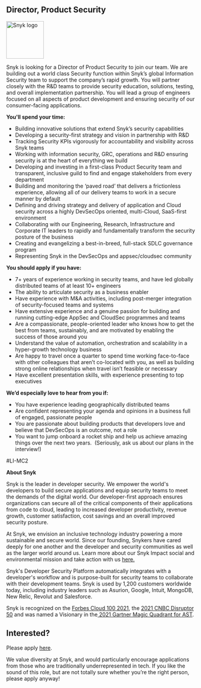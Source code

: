 Director, Product Security
---

<img src="https://res.cloudinary.com/snyk/image/upload/v1537345894/press-kit/brand/logo-black.png" width="100" alt="Snyk logo" />

<p><span style="font-weight: 400;">Snyk is looking for a Director of Product Security to join our team. We are building out a world class Security function within Snyk’s global Information Security team to support the company’s rapid growth. You will partner closely with the R&amp;D teams to provide security education, solutions, testing, and overall implementation partnership. You will lead a group of engineers focused on all aspects of product development and ensuring security of our consumer-facing applications.&nbsp;</span></p>
<p><strong>You'll spend your time:&nbsp;</strong></p>
<ul>
<li style="font-weight: 400;"><span style="font-weight: 400;">Building innovative solutions that extend Snyk’s security capabilities</span></li>
<li style="font-weight: 400;"><span style="font-weight: 400;">Developing a security-first strategy and vision in partnership with R&amp;D</span></li>
<li style="font-weight: 400;"><span style="font-weight: 400;">Tracking Security KPIs vigorously for accountability and visibility across Snyk teams</span></li>
<li style="font-weight: 400;"><span style="font-weight: 400;">Working with information security, GRC, operations and R&amp;D ensuring security is at the heart of everything we build&nbsp;</span></li>
<li style="font-weight: 400;"><span style="font-weight: 400;">Developing and investing in a first-class Product Security team and transparent, inclusive guild to find and engage stakeholders from every department</span></li>
<li style="font-weight: 400;"><span style="font-weight: 400;">Building and monitoring the ‘paved road’ that delivers a frictionless experience, allowing all of our delivery teams to work in a secure manner by default</span></li>
<li style="font-weight: 400;"><span style="font-weight: 400;">Defining and driving strategy and delivery of application and Cloud security across a highly DevSecOps oriented, multi-Cloud, SaaS-first environment</span></li>
<li style="font-weight: 400;"><span style="font-weight: 400;">Collaborating with our Engineering, Research, Infrastructure and Corporate IT leaders to rapidly and fundamentally transform the security posture of the business</span></li>
<li style="font-weight: 400;"><span style="font-weight: 400;">Creating and evangelizing a best-in-breed, full-stack SDLC governance program</span></li>
<li style="font-weight: 400;"><span style="font-weight: 400;">Representing Snyk in the DevSecOps and appsec/cloudsec community&nbsp;</span></li>
</ul>
<p><strong>You should apply if you have:</strong></p>
<ul>
<li style="font-weight: 400;"><span style="font-weight: 400;">7+ years of experience working in security teams, and have led globally distributed teams of at least 10+ engineers&nbsp;</span></li>
<li style="font-weight: 400;"><span style="font-weight: 400;">The ability to articulate security as a business enabler</span></li>
<li style="font-weight: 400;"><span style="font-weight: 400;">Have experience with M&amp;A activities, including post-merger integration of security-focused teams and systems</span></li>
<li style="font-weight: 400;"><span style="font-weight: 400;">Have extensive experience and a genuine passion for building and running cutting-edge AppSec and CloudSec programmes and teams</span></li>
<li style="font-weight: 400;"><span style="font-weight: 400;">Are a compassionate, people-oriented leader who knows how to get the best from teams, sustainably, and are motivated by enabling the success of those around you</span></li>
<li style="font-weight: 400;"><span style="font-weight: 400;">Understand the value of automation, orchestration and scalability in a hyper-growth technology business</span></li>
<li style="font-weight: 400;"><span style="font-weight: 400;">Are happy to travel once a quarter to spend time working face-to-face with other colleagues that aren’t co-located with you, as well as building strong online relationships when travel isn’t feasible or necessary</span></li>
<li style="font-weight: 400;"><span style="font-weight: 400;">Have excellent presentation skills, with experience presenting to top executives</span></li>
</ul>
<p><strong>We’d especially love to hear from you if:</strong></p>
<ul>
<li style="font-weight: 400;"><span style="font-weight: 400;">You have experience leading geographically distributed teams</span></li>
<li style="font-weight: 400;"><span style="font-weight: 400;">Are confident representing your agenda and opinions in a business full of engaged, passionate people</span></li>
<li style="font-weight: 400;"><span style="font-weight: 400;">You are passionate about building products that developers love and believe that DevSecOps is an outcome, not a role</span></li>
<li style="font-weight: 400;"><span style="font-weight: 400;">You want to jump onboard a rocket ship and help us achieve amazing things over the next two years.&nbsp; (Seriously, ask us about our plans in the interview!)</span></li>
</ul>
<p><span style="font-weight: 400;">#LI-MC2</span></p><div class="content-conclusion"><p><strong>About Snyk</strong></p>
<p><span style="font-weight: 400;">Snyk is the leader in developer security. We empower the world's developers to build secure applications and equip security teams to meet the demands of the digital world. Our developer-first approach ensures organizations can secure all of the critical components of their applications from code to cloud, leading to increased developer productivity, revenue growth, customer satisfaction, cost savings and an overall improved security posture.&nbsp;</span></p>
<p><span style="font-weight: 400;">At Snyk, we envision an inclusive technology industry powering a more sustainable and secure world.</span> <span style="font-weight: 400;">Since our founding, Snykers have cared deeply for one another and the developer and security communities as well as the larger world around us. Learn more about our Snyk Impact social and environmental mission and take action with us </span><a href="https://snyk.io/about/snyk-impact/"><span style="font-weight: 400;">here.</span></a></p>
<p><span style="font-weight: 400;">Snyk's Developer Security Platform automatically integrates with a developer's workflow and is purpose-built for security teams to collaborate with their development teams. Snyk is used by 1,200 customers worldwide today, including industry leaders such as Asurion, Google, Intuit, MongoDB, New Relic, Revolut and Salesforce.</span></p>
<p><span style="font-weight: 400;">Snyk is recognized on the </span><a href="https://www.forbes.com/cloud100/#6f24b5ba5f94"><span style="font-weight: 400;">Forbes Cloud 100 2021</span></a><span style="font-weight: 400;">, the </span><a href="https://www.cnbc.com/2021/05/25/these-are-the-2021-cnbc-disruptor-50-companies.html"><span style="font-weight: 400;">2021 CNBC Disruptor 50</span></a><span style="font-weight: 400;"> and was named a Visionary in the</span><a href="https://snyk.io/blog/snyk-visionary-2021-gartner-magic-quadrant-for-ast/"><span style="font-weight: 400;"> 2021 Gartner Magic Quadrant for AST</span></a><span style="font-weight: 400;">.</span></p></div>

Interested?
---

Please apply [here](https://boards.greenhouse.io/snyk/jobs/6073605002#app).

We value diversity at Snyk, and would particularly encourage applications from those who are traditionally underrepresented in tech.
If you like the sound of this role, but are not totally sure whether you’re the right person, please apply anyway!
